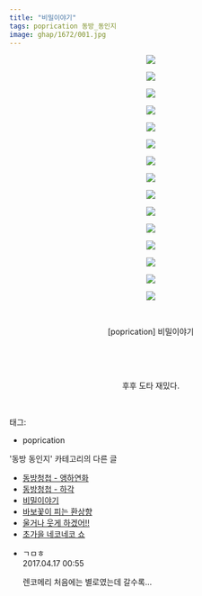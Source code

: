 ```yaml
---
title: "비밀이야기"
tags: poprication 동방_동인지
image: ghap/1672/001.jpg
---
```

<div class="article">
<p style="text-align: center; clear: none; float: none;"><img src="{{ site.nasurl }}/ghap/1672/001.jpg"/></p>
<p style="text-align: center; clear: none; float: none;"><img src="{{ site.nasurl }}/ghap/1672/002.jpg"/></p>
<p style="text-align: center; clear: none; float: none;"><img src="{{ site.nasurl }}/ghap/1672/003.jpg"/></p>
<p style="text-align: center; clear: none; float: none;"><img src="{{ site.nasurl }}/ghap/1672/004.jpg"/></p>
<p style="text-align: center; clear: none; float: none;"><img src="{{ site.nasurl }}/ghap/1672/005.jpg"/></p>
<p style="text-align: center; clear: none; float: none;"><img src="{{ site.nasurl }}/ghap/1672/006.jpg"/></p>
<p style="text-align: center; clear: none; float: none;"><img src="{{ site.nasurl }}/ghap/1672/007.jpg"/></p>
<p style="text-align: center; clear: none; float: none;"><img src="{{ site.nasurl }}/ghap/1672/008.jpg"/></p>
<p style="text-align: center; clear: none; float: none;"><img src="{{ site.nasurl }}/ghap/1672/009.jpg"/></p>
<p style="text-align: center; clear: none; float: none;"><img src="{{ site.nasurl }}/ghap/1672/010.jpg"/></p>
<p style="text-align: center; clear: none; float: none;"><img src="{{ site.nasurl }}/ghap/1672/011.jpg"/></p>
<p style="text-align: center; clear: none; float: none;"><img src="{{ site.nasurl }}/ghap/1672/012.jpg"/></p>
<p style="text-align: center; clear: none; float: none;"><img src="{{ site.nasurl }}/ghap/1672/013.jpg"/></p>
<p style="text-align: center; clear: none; float: none;"><img src="{{ site.nasurl }}/ghap/1672/014.jpg"/></p>
<p style="text-align: center; clear: none; float: none;"><img src="{{ site.nasurl }}/ghap/1672/015.jpg"/></p>
<p style="text-align: center; clear: none; float: none;"><br/></p>
<p style="text-align: center; clear: none; float: none;">[poprication] 비밀이야기</p>
<p style="text-align: center; clear: none; float: none;"><br/></p>
<p style="text-align: center; clear: none; float: none;"><br/></p>
<p style="text-align: center; clear: none; float: none;">후후 도타 재밌다.</p>
<p><br/></p>
</div><div class="tagTrail">
<p>태그: </p>
<ul>
<li>poprication</li>
</ul>
</div><div class="another">
<p>'동방 동인지' 카테고리의 다른 글</p>
<ul>
<li><a href="/2016-08-18-ghap_1674">동방청첩 - 앵하연화</a></li>
<li><a href="/2016-08-18-ghap_1673">동방청첩 - 하각</a></li>
<li><a href="/2016-08-18-ghap_1672">비밀이야기</a></li>
<li><a href="/2016-08-18-ghap_1671">바보꽃이 피는 환상향</a></li>
<li><a href="/2016-08-18-ghap_1670">울거나 웃게 하겠어!!</a></li>
<li><a href="/2016-08-18-ghap_1669">초가을 네코네코 쇼</a></li>
</ul>
</div><div class="cb_module cb_fluid">
<div class="cb_wrt cb_profile">
<div class="comment">
<ul>
<li class="cb_thumb_off" id="comment14966906">
<div class="cb_comment_area">
<div class="cb_info_area">
<div class="cb_section">
<span class="cb_nick_name">ㄱㅁㅎ</span>
</div>
<div class="cb_section">
<span class="cb_date">2017.04.17 00:55 </span>
</div>
</div>
<div class="cb_dsc_comment">
<p class="cb_dsc">
											렌코메리 처음에는 별로였는데 갈수록...
										</p>
</div>
</div></li>
</ul>
</div>
</div><!-- commentList close -->
</div>
<br/>
<p id="refer"></p>
<br/>
